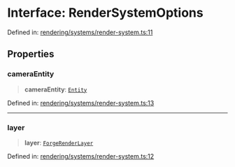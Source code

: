 # Interface: RenderSystemOptions

Defined in: [rendering/systems/render-system.ts:11](https://github.com/Forge-Game-Engine/Forge/blob/6a4c05c6b58848e53a4f2ca7d9cd2f9b6c10e5ac/src/rendering/systems/render-system.ts#L11)

## Properties

### cameraEntity

> **cameraEntity**: [`Entity`](../classes/Entity.md)

Defined in: [rendering/systems/render-system.ts:13](https://github.com/Forge-Game-Engine/Forge/blob/6a4c05c6b58848e53a4f2ca7d9cd2f9b6c10e5ac/src/rendering/systems/render-system.ts#L13)

***

### layer

> **layer**: [`ForgeRenderLayer`](../classes/ForgeRenderLayer.md)

Defined in: [rendering/systems/render-system.ts:12](https://github.com/Forge-Game-Engine/Forge/blob/6a4c05c6b58848e53a4f2ca7d9cd2f9b6c10e5ac/src/rendering/systems/render-system.ts#L12)
